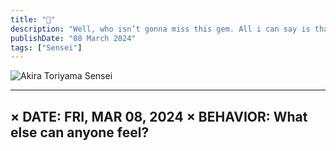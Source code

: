 ```yaml
---
title: "👑"
description: "Well, who isn’t gonna miss this gem. All i can say is thank you. Thank You for being the you. The Godfather of Shonen Manga."
publishDate: "08 March 2024"
tags: ["Sensei"]
---
```

![Akira Toriyama Sensei](@/assets/AkiraSensei.PNG)

---
× DATE: FRI, MAR 08, 2024
× BEHAVIOR: What else can anyone feel?
---
